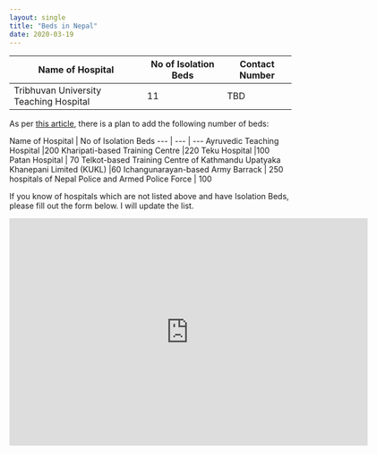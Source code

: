 ```yaml
---
layout: single
title: "Beds in Nepal"
date: 2020-03-19
---
```



Name of Hospital | No of Isolation Beds | Contact Number
--- | --- | ---
Tribhuvan University Teaching Hospital |11 | TBD

As per [this article](https://www.spotlightnepal.com/2020/03/17/nepal-add-120-icu-beds-1000-beds-isolation-wards-treat-coronavirus-patients/), there is a plan to add the following number of beds:

Name of Hospital | No of Isolation Beds
--- | --- | ---
 Ayruvedic Teaching Hospital |200 
 Kharipati-based Training Centre |220 
 Teku Hospital |100 
 Patan Hospital | 70
 Telkot-based Training Centre of Kathmandu Upatyaka Khanepani Limited (KUKL) |60
 Ichangunarayan-based Army Barrack | 250
 hospitals of Nepal Police and Armed Police Force | 100


 If you know of hospitals which are not listed above and have Isolation Beds, please fill out the form below. I will update the list. 
 <iframe src="https://docs.google.com/forms/d/e/1FAIpQLSfGpDaqV2_r-SwCaWVuB_7rYvtN0aB6y5f0CILo7rPyNJx-KA/viewform?embedded=true" width="640" height="407" frameborder="0" marginheight="0" marginwidth="0">Loading…</iframe>